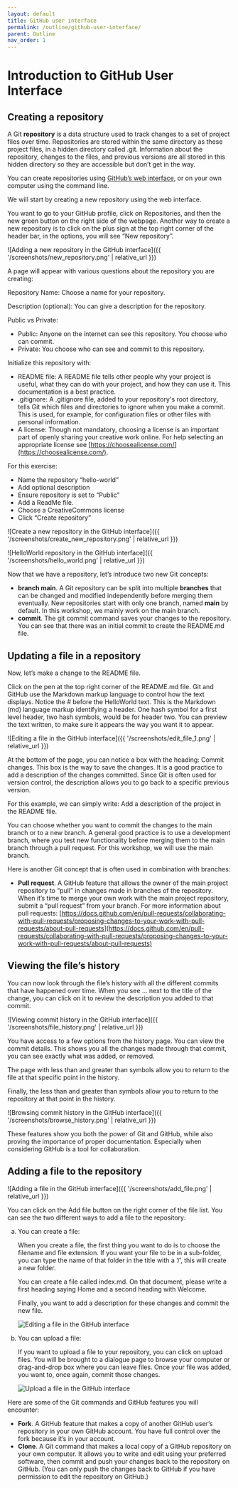 ```yaml
---
layout: default
title: GitHub user interface
permalink: /outline/github-user-interface/
parent: Outline
nav_order: 1
---
```


# Introduction to GitHub User Interface

## Creating a repository

A Git **repository** is a data structure used to track changes to a set of project files over time. Repositories are stored within the same directory as these project files, in a hidden directory called .git. Information about the repository, changes to the files, and previous versions are all stored in this hidden directory so they are accessible but don’t get in the way.

You can create repositories using [GitHub’s web interface](https://github.com/new), or on your own computer using the command line.

We will start by creating a new repository using the web interface.

You want to go to your GitHub profile, click on Repositories, and then the new green button on the right side of the webpage. Another way to create a new repository is to click on the plus sign at the top right corner of the header bar, in the options, you will see “New repository”.

![Adding a new repository in the GitHub interface]({{ '/screenshots/new_repository.png' | relative_url }})

A page will appear with various questions about the repository you are creating:

Repository Name: Choose a name for your repository.

Description (optional): You can give a description for the repository.

Public vs Private:
* Public: Anyone on the internet can see this repository. You choose who can commit.
* Private: You choose who can see and commit to this repository.

Initialize this repository with:
* README file: A README file tells other people why your project is useful, what they can do with your project, and how they can use it. This documentation is a best practice.
* .gitignore: A .gitignore file, added to your repository's root directory,  tells Git which files and directories to ignore when you make a commit. This is used, for example, for configuration files or other files with personal information.
* A license: Though not mandatory, choosing a license is an important part of openly sharing your creative work online. For help selecting an appropriate license see [https://choosealicense.com/](https://choosealicense.com/).

For this exercise:
* Name the repository “hello-world”
* Add optional description
* Ensure repository is set to “Public”
* Add a ReadMe file.
* Choose a CreativeCommons license
* Click “Create repository”

![Create a new repository in the GitHub interface]({{ '/screenshots/create_new_repository.png' | relative_url }})

![HelloWorld repository in the GitHub interface]({{ '/screenshots/hello_world.png' | relative_url }})

Now that we have a repository, let’s introduce two new Git concepts:
* **branch main**. A Git repository can be split into multiple **branches** that can be changed and modified independently before merging them eventually. New repositories start with only one branch, named **main** by default. In this workshop, we mainly work on the main branch.
* **commit**. The git commit command saves your changes to the repository. You can see that there was an initial commit to create the README.md file.

## Updating a file in a repository

Now, let’s make a change to the README file.

Click on the pen at the top right corner of the README.md file. Git and GitHub use the Markdown markup language to control how the text displays. Notice the # before the HelloWorld text. This is the Markdown (md) language markup identifying a header. One hash symbol for a first level header, two hash symbols, would be for header two. You can preview the text written, to make sure it appears the way you want it to appear.

![Editing a file in the GitHub interface]({{ '/screenshots/edit_file_1.png' | relative_url }})

At the bottom of the page, you can notice a box with the heading: Commit changes. This box is the way to save the changes. It is a good practice to add a description of the changes committed. Since Git is often used for version control, the description allows you to go back to a specific previous version.

For this example, we can simply write: Add a description of the project in the README file.

You can choose whether you want to commit the changes to the main branch or to a new branch. A general good practice is to use a development branch, where you test new functionality before merging them to the main branch through a pull request. For this workshop, we will use the main branch.

Here is another Git concept that is often used in combination with branches:
* **Pull request**. A GitHub feature that allows the owner of the main project repository to “pull” in changes made in branches of the repository. When it’s time to merge your own work with the main project repository, submit a “pull request” from your branch. For more information about pull requests: [https://docs.github.com/en/pull-requests/collaborating-with-pull-requests/proposing-changes-to-your-work-with-pull-requests/about-pull-requests](https://docs.github.com/en/pull-requests/collaborating-with-pull-requests/proposing-changes-to-your-work-with-pull-requests/about-pull-requests)

## Viewing the file’s history

You can now look through the file’s history with all the different commits that have happened over time. When you see … next to the title of the change, you can click on it to review the description you added to that commit.

![Viewing commit history in the GitHub interface]({{ '/screenshots/file_history.png' | relative_url }})

You have access to a few options from the history page. You can view the commit details. This shows you all the changes made through that commit, you can see exactly what was added, or removed.

The page with less than and greater than symbols allow you to return to the file at that specific point in the history.

Finally, the less than and greater than symbols allow you to return to the repository at that point in the history.

![Browsing commit history in the GitHub interface]({{ '/screenshots/browse_history.png' | relative_url }})

These features show you both the power of Git and GitHub, while also proving the importance of proper documentation. Especially when considering GitHub is a tool for collaboration.

## Adding a file to the repository

![Adding a file in the GitHub interface]({{ '/screenshots/add_file.png' | relative_url }})

You can click on the Add file button on the right corner of the file list. You can see the two different ways to add a file to the repository:

<ol type="a">
  <li><p>You can create a file:</p><p>When you create a file, the first thing you want to do is to choose the filename and file extension. If you want your file to be in a sub-folder, you can type the name of that folder in the title with a ‘/’, this will create a new folder.</p><p>You can create a file called index.md. On that document, please write a first heading saying Home and a second heading with Welcome.</p><p>Finally, you want to add a description for these changes and commit the new file.</p><img src="{{ '/screenshots/edit_file_2.png' | relative_url }}" alt="Editing a file in the GitHub interface"></li>
  <li><p>You can upload a file:</p><p>If you want to upload a file to your repository, you can click on upload files. You will be brought to a dialogue page to browse your computer or drag-and-drop box where you can leave files. Once your file was added, you want to, once again, commit those changes.</p><img src="{{ '/screenshots/upload_file.png' | relative_url }}" alt="Upload a file in the GitHub interface"></li>
</ol>

Here are some of the Git commands and GitHub features you will encounter:
* **Fork**. A GitHub feature that makes a copy of another GitHub user’s repository in your own GitHub account. You have full control over the fork because it’s in your account.
* **Clone**. A Git command that makes a local copy of a GitHub repository on your own computer. It allows you to write and edit using your preferred software, then commit and push your changes back to the repository on GitHub. (You can only push the changes back to GitHub if you have permission to edit the repository on GitHub.)
